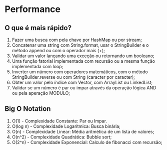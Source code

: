 # Performance

## O que é mais rápido?
1) Fazer uma busca com pela chave por HashMap ou por stream;
2) Concatenar uma string com String.format, usar o StringBuilder e o método append ou com o operador mais (+);
3) Validar um valor lançando uma exceção ou retornando um booleano;
4) Uma função fatorial implementada com recursão ou a mesma função implementada com loop;
5) Inverter um número com operadores matemáticos, com o método StringBuilder.reverse ou com String (caracter por caracter);
6) Obter um valor pelo índice com Vector, com ArrayList ou LinkedList;
7) Validar se um número é par ou impar através da operação lógica AND ou pela aperação MODULO;

## Big O Notation
1) O(1) - Complexidade Constante: Par ou Impar.
2) O(log n) - Complexidade Logarítmica: Busca binária;
3) O(n) - Complexidade Linear: Média aritmética de um lista de valores;
4) O(n^2) - Complexidade Quadrática: Bubble sort;
5) O(2^n) - Complexidade Exponencial: Calculo de fibonacci com recursão;

